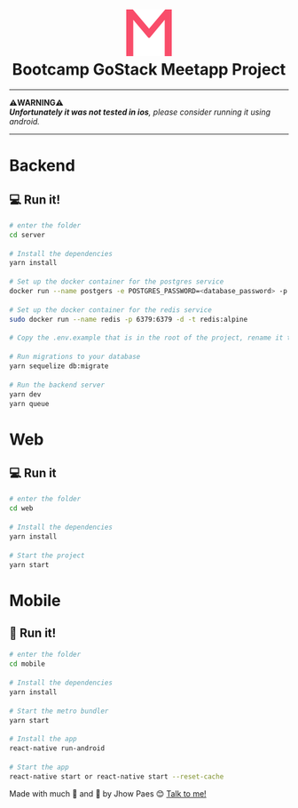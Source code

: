 <h1 align="center">
<img alt="Meetapp" src="./imgs/meetapp.svg" style="font-size: 128px;" />
<br>
Bootcamp GoStack Meetapp Project
</h1>

---
**:warning:WARNING:warning:**<br>
***Unfortunately it was not tested in ios**, please consider running it using android.*

---

# Backend

## :computer: Run it!

```bash
# enter the folder
cd server

# Install the dependencies
yarn install

# Set up the docker container for the postgres service
docker run --name postgers -e POSTGRES_PASSWORD=<database_password> -p 5432:5432 -d postgres

# Set up the docker container for the redis service
sudo docker run --name redis -p 6379:6379 -d -t redis:alpine

# Copy the .env.example that is in the root of the project, rename it to .env and fill the variables according to your enviroment

# Run migrations to your database
yarn sequelize db:migrate

# Run the backend server
yarn dev
yarn queue

```
# Web

## :computer: Run it

```bash
# enter the folder
cd web

# Install the dependencies
yarn install

# Start the project
yarn start

```
# Mobile

## :iphone: Run it!

```bash
# enter the folder
cd mobile

# Install the dependencies
yarn install

# Start the metro bundler
yarn start

# Install the app
react-native run-android

# Start the app
react-native start or react-native start --reset-cache

```


Made with much :purple_heart: and :muscle: by Jhow Paes :blush: <a href="https://www.linkedin.com/in/jhowpaes/">Talk to me!</a>

